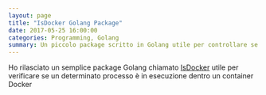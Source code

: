 ```yaml
---
layout: page
title: "IsDocker Golang Package"
date: 2017-05-25 16:00:00
categories: Programming, Golang
summary: Un piccolo package scritto in Golang utile per controllare se un determinato processo è in esecuzione dentro un container Docker
---
```


Ho rilasciato un semplice package Golang chiamato [IsDocker](https://github.com/dlion/IsDocker) utile per verificare se un determinato processo è in esecuzione dentro un container Docker
